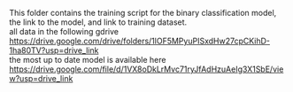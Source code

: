This folder contains the training script for the binary classification model, the link to the model, and link to training dataset.   
all data in the following gdrive https://drive.google.com/drive/folders/1lOF5MPyuPISxdHw27cpCKihD-1ha80TV?usp=drive_link  
the most up to date model is available here https://drive.google.com/file/d/1VX8oDkLrMvc71ryJfAdHzuAeIg3X1SbE/view?usp=drive_link  
